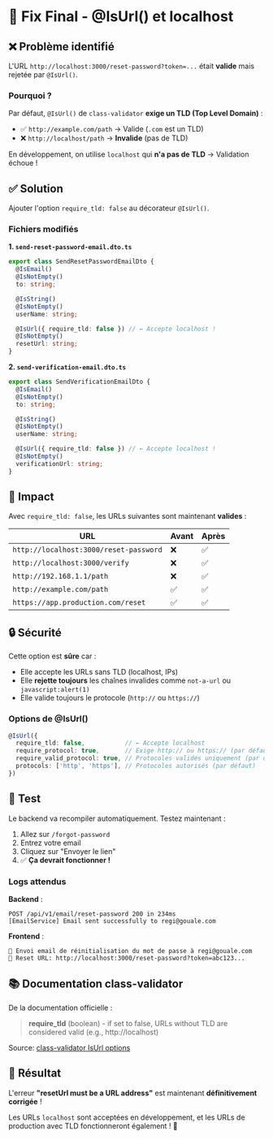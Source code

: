 # 🔧 Fix Final - @IsUrl() et localhost

## ❌ Problème identifié

L'URL `http://localhost:3000/reset-password?token=...` était **valide** mais rejetée par `@IsUrl()`.

### Pourquoi ?

Par défaut, `@IsUrl()` de `class-validator` **exige un TLD (Top Level Domain)** :

- ✅ `http://example.com/path` → Valide (`.com` est un TLD)
- ❌ `http://localhost/path` → **Invalide** (pas de TLD)

En développement, on utilise `localhost` qui **n'a pas de TLD** → Validation échoue !

## ✅ Solution

Ajouter l'option `require_tld: false` au décorateur `@IsUrl()`.

### Fichiers modifiés

**1. `send-reset-password-email.dto.ts`**

```typescript
export class SendResetPasswordEmailDto {
  @IsEmail()
  @IsNotEmpty()
  to: string;

  @IsString()
  @IsNotEmpty()
  userName: string;

  @IsUrl({ require_tld: false }) // ← Accepte localhost !
  @IsNotEmpty()
  resetUrl: string;
}
```

**2. `send-verification-email.dto.ts`**

```typescript
export class SendVerificationEmailDto {
  @IsEmail()
  @IsNotEmpty()
  to: string;

  @IsString()
  @IsNotEmpty()
  userName: string;

  @IsUrl({ require_tld: false }) // ← Accepte localhost !
  @IsNotEmpty()
  verificationUrl: string;
}
```

## 🎯 Impact

Avec `require_tld: false`, les URLs suivantes sont maintenant **valides** :

| URL                                    | Avant | Après |
| -------------------------------------- | ----- | ----- |
| `http://localhost:3000/reset-password` | ❌    | ✅    |
| `http://localhost:3000/verify`         | ❌    | ✅    |
| `http://192.168.1.1/path`              | ❌    | ✅    |
| `http://example.com/path`              | ✅    | ✅    |
| `https://app.production.com/reset`     | ✅    | ✅    |

## 🔒 Sécurité

Cette option est **sûre** car :

- Elle accepte les URLs sans TLD (localhost, IPs)
- Elle **rejette toujours** les chaînes invalides comme `not-a-url` ou `javascript:alert(1)`
- Elle valide toujours le protocole (`http://` ou `https://`)

### Options de @IsUrl()

```typescript
@IsUrl({
  require_tld: false,           // ← Accepte localhost
  require_protocol: true,       // Exige http:// ou https:// (par défaut)
  require_valid_protocol: true, // Protocoles valides uniquement (par défaut)
  protocols: ['http', 'https'], // Protocoles autorisés (par défaut)
})
```

## 🧪 Test

Le backend va recompiler automatiquement. Testez maintenant :

1. Allez sur `/forgot-password`
2. Entrez votre email
3. Cliquez sur "Envoyer le lien"
4. ✅ **Ça devrait fonctionner !**

### Logs attendus

**Backend** :

```
POST /api/v1/email/reset-password 200 in 234ms
[EmailService] Email sent successfully to regi@gouale.com
```

**Frontend** :

```
📧 Envoi email de réinitialisation du mot de passe à regi@gouale.com
🔗 Reset URL: http://localhost:3000/reset-password?token=abc123...
```

## 📚 Documentation class-validator

De la documentation officielle :

> **require_tld** (boolean) - if set to false, URLs without TLD are considered valid (e.g., http://localhost)

Source: [class-validator IsUrl options](https://github.com/typestack/class-validator#validation-decorators)

## 🎉 Résultat

L'erreur **"resetUrl must be a URL address"** est maintenant **définitivement corrigée** !

Les URLs `localhost` sont acceptées en développement, et les URLs de production avec TLD fonctionneront également ! 🚀
